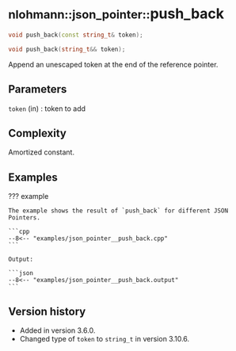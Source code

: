 # <small>nlohmann::json_pointer::</small>push_back

```cpp
void push_back(const string_t& token);

void push_back(string_t&& token);
```

Append an unescaped token at the end of the reference pointer.

## Parameters

`token` (in)
:   token to add

## Complexity

Amortized constant.

## Examples

??? example

    The example shows the result of `push_back` for different JSON Pointers.
     
    ```cpp
    --8<-- "examples/json_pointer__push_back.cpp"
    ```
    
    Output:
    
    ```json
    --8<-- "examples/json_pointer__push_back.output"
    ```

## Version history

- Added in version 3.6.0.
- Changed type of `token` to `string_t` in version 3.10.6.

